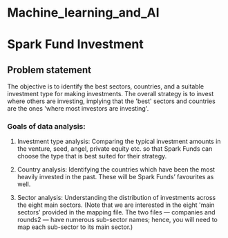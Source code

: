 # Machine_learning_and_AI


# Spark Fund Investment

## Problem statement

The objective is to identify the best sectors, countries, and a suitable investment type for making investments. The overall strategy is to invest where others are investing, implying that the 'best' sectors and countries are the ones 'where most investors are investing'.

### Goals of data analysis:
1. Investment type analysis: Comparing the typical investment amounts in the venture, seed, angel, private equity etc. so that Spark Funds can choose the type that is best suited for their strategy.

2. Country analysis: Identifying the countries which have been the most heavily invested in the past. These will be Spark Funds’ favourites as well.

3. Sector analysis: Understanding the distribution of investments across the eight main sectors. (Note that we are interested in the eight 'main sectors' provided in the mapping file. The two files — companies and rounds2 — have numerous sub-sector names; hence, you will need to map each sub-sector to its main sector.)
